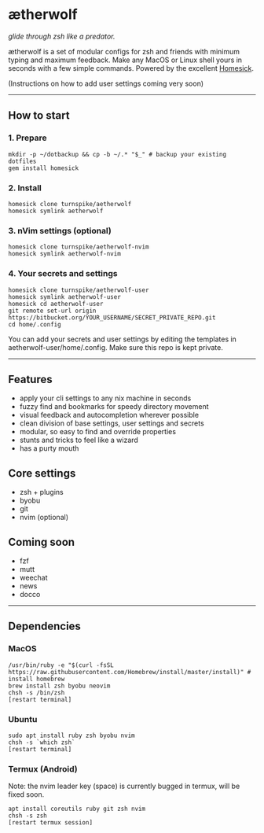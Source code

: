 # ætherwolf

_glide through zsh like a predator._

ætherwolf is a set of modular configs for zsh and friends with minimum typing and maximum feedback. Make any MacOS or Linux shell yours in seconds with a few simple commands. Powered by the excellent [Homesick](https://github.com/technicalpickles/homesick).

(Instructions on how to add user settings coming very soon)

***

## How to start

### 1. Prepare

    mkdir -p ~/dotbackup && cp -b ~/.* "$_" # backup your existing dotfiles
    gem install homesick
    
### 2. Install

    homesick clone turnspike/aetherwolf
    homesick symlink aetherwolf
    
### 3. nVim settings (optional)

    homesick clone turnspike/aetherwolf-nvim
    homesick symlink aetherwolf-nvim
    
### 4. Your secrets and settings 
 
    homesick clone turnspike/aetherwolf-user
    homesick symlink aetherwolf-user
    homesick cd aetherwolf-user
    git remote set-url origin https://bitbucket.org/YOUR_USERNAME/SECRET_PRIVATE_REPO.git
    cd home/.config

You can add your secrets and user settings by editing the templates in aetherwolf-user/home/.config. Make sure this repo is kept private.

***

## Features

  * apply your cli settings to any nix machine in seconds
  * fuzzy find and bookmarks for speedy directory movement
  * visual feedback and autocompletion wherever possible
  * clean division of base settings, user settings and secrets
  * modular, so easy to find and override properties
  * stunts and tricks to feel like a wizard
  * has a purty mouth

## Core settings

  * zsh + plugins
  * byobu
  * git
  * nvim (optional)

## Coming soon

  * fzf
  * mutt
  * weechat
  * news
  * docco

***

## Dependencies

### MacOS

    /usr/bin/ruby -e "$(curl -fsSL https://raw.githubusercontent.com/Homebrew/install/master/install)" # install homebrew
    brew install zsh byobu neovim
    chsh -s /bin/zsh
    [restart terminal]
  
### Ubuntu

    sudo apt install ruby zsh byobu nvim 
    chsh -s `which zsh`
    [restart terminal]

### Termux (Android)

Note: the nvim leader key (space) is currently bugged in termux, will be fixed soon. 

    apt install coreutils ruby git zsh nvim
    chsh -s zsh
    [restart termux session]
